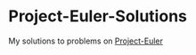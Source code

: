 # Project-Euler-Solutions
My solutions to problems on [Project-Euler](https://projecteuler.net/archives)

